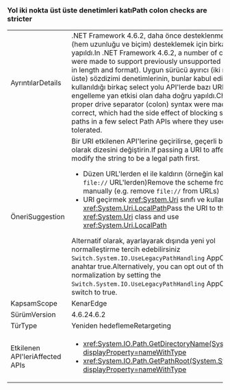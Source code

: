 ### <a name="path-colon-checks-are-stricter"></a><span data-ttu-id="ebcf9-101">Yol iki nokta üst üste denetimleri katı</span><span class="sxs-lookup"><span data-stu-id="ebcf9-101">Path colon checks are stricter</span></span>

|   |   |
|---|---|
|<span data-ttu-id="ebcf9-102">Ayrıntılar</span><span class="sxs-lookup"><span data-stu-id="ebcf9-102">Details</span></span>|<span data-ttu-id="ebcf9-103">.NET Framework 4.6.2, daha önce desteklenmeyen yolları (hem uzunluğu ve biçim) desteklemek için birkaç değişiklik yapıldı.</span><span class="sxs-lookup"><span data-stu-id="ebcf9-103">In .NET Framework 4.6.2, a number of changes were made to support previously unsupported paths (both in length and format).</span></span> <span data-ttu-id="ebcf9-104">Uygun sürücü ayırıcı (iki nokta üst üste) sözdizimi denetimlerinin, bunlar kabul edileceği kullanıldığı birkaç select yolu API'lerde bazı URI yolları engelleme yan etkisi olan daha doğru yapıldı.</span><span class="sxs-lookup"><span data-stu-id="ebcf9-104">Checks for proper drive separator (colon) syntax were made more correct, which had the side effect of blocking some URI paths in a few select Path APIs where they used to be tolerated.</span></span>|
|<span data-ttu-id="ebcf9-105">Öneri</span><span class="sxs-lookup"><span data-stu-id="ebcf9-105">Suggestion</span></span>|<span data-ttu-id="ebcf9-106">Bir URI etkilenen API'lerine geçirilirse, geçerli bir yol ilk olarak dizesini değiştirin.</span><span class="sxs-lookup"><span data-stu-id="ebcf9-106">If passing a URI to affected APIs, modify the string to be a legal path first.</span></span><ul><li><span data-ttu-id="ebcf9-107">Düzen URL'lerden el ile kaldırın (örneğin kaldırmak <code>file://</code> URL'lerden)</span><span class="sxs-lookup"><span data-stu-id="ebcf9-107">Remove the scheme from URLs manually (e.g. remove <code>file://</code> from URLs)</span></span></li><li><span data-ttu-id="ebcf9-108">URI geçirmek <xref:System.Uri> sınıfı ve kullanma <xref:System.Uri.LocalPath></span><span class="sxs-lookup"><span data-stu-id="ebcf9-108">Pass the URI to the <xref:System.Uri> class and use <xref:System.Uri.LocalPath></span></span></li></ul><span data-ttu-id="ebcf9-109">Alternatif olarak, ayarlayarak dışında yeni yol normalleştirme tercih edebilirsiniz <code>Switch.System.IO.UseLegacyPathHandling</code> AppContext anahtar true.</span><span class="sxs-lookup"><span data-stu-id="ebcf9-109">Alternatively, you can opt out of the new path normalization by setting the <code>Switch.System.IO.UseLegacyPathHandling</code> AppContext switch to true.</span></span>|
|<span data-ttu-id="ebcf9-110">Kapsam</span><span class="sxs-lookup"><span data-stu-id="ebcf9-110">Scope</span></span>|<span data-ttu-id="ebcf9-111">Kenar</span><span class="sxs-lookup"><span data-stu-id="ebcf9-111">Edge</span></span>|
|<span data-ttu-id="ebcf9-112">Sürüm</span><span class="sxs-lookup"><span data-stu-id="ebcf9-112">Version</span></span>|<span data-ttu-id="ebcf9-113">4.6.2</span><span class="sxs-lookup"><span data-stu-id="ebcf9-113">4.6.2</span></span>|
|<span data-ttu-id="ebcf9-114">Tür</span><span class="sxs-lookup"><span data-stu-id="ebcf9-114">Type</span></span>|<span data-ttu-id="ebcf9-115">Yeniden hedefleme</span><span class="sxs-lookup"><span data-stu-id="ebcf9-115">Retargeting</span></span>|
|<span data-ttu-id="ebcf9-116">Etkilenen API'leri</span><span class="sxs-lookup"><span data-stu-id="ebcf9-116">Affected APIs</span></span>|<ul><li><xref:System.IO.Path.GetDirectoryName(System.String)?displayProperty=nameWithType></li><li><xref:System.IO.Path.GetPathRoot(System.String)?displayProperty=nameWithType></li></ul>|

